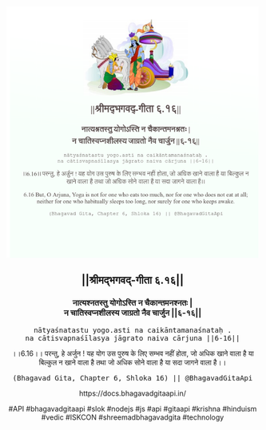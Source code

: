 <img src="../../asset/BG_6_16.png"/>
<center><h2>||श्रीमद्‍भगवद्‍-गीता ६.१६||</h2>
<h3>नात्यश्नतस्तु योगोऽस्ति न चैकान्तमनश्नतः |<br/>न चातिस्वप्नशीलस्य जाग्रतो नैव चार्जुन ||६-१६||</h3>
<pre>nātyaśnatastu yogo.asti na caikāntamanaśnataḥ .<br/>na cātisvapnaśīlasya jāgrato naiva cārjuna ||6-16||</pre>
<p>।।6.16।। परन्तु, हे अर्जुन ! यह योग उस पुरुष के लिए सम्भव नहीं होता, जो अधिक खाने वाला है या बिल्कुल न खाने वाला है तथा जो अधिक सोने वाला है या सदा जागने वाला है।।</p>
<pre>(Bhagavad Gita, Chapter 6, Shloka 16) || @BhagavadGitaApi</pre><p>https://docs.bhagavadgitaapi.in/</p><p>#API #bhagavadgitaapi #slok #nodejs #js #api #gitaapi #krishna #hinduism #vedic #ISKCON #shreemadbhagavadgita #technology</p></center>